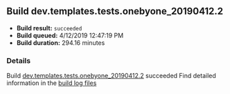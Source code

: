 ## Build dev.templates.tests.onebyone_20190412.2
- **Build result:** `succeeded`
- **Build queued:** 4/12/2019 12:47:19 PM
- **Build duration:** 294.16 minutes
### Details
Build [dev.templates.tests.onebyone_20190412.2](https://winappstudio.visualstudio.com/web/build.aspx?pcguid=a4ef43be-68ce-4195-a619-079b4d9834c2&builduri=vstfs%3a%2f%2f%2fBuild%2fBuild%2f27578) succeeded
Find detailed information in the [build log files](https://uwpctdiags.blob.core.windows.net/buildlogs/dev.templates.tests.onebyone_20190412.2_logs.zip)
